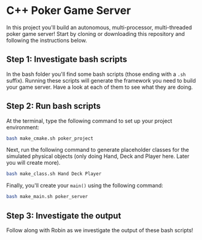 # C++ Poker Game Server

In this project you'll build an autonomous, multi-processor, multi-threaded poker game server! Start by cloning or downloading this repository and following the instructions below.

## Step 1: Investigate bash scripts
In the bash folder you'll find some bash scripts (those ending with a `.sh` suffix). Running these scripts will generate the framework you need to build your game server. Have a look at each of them to see what they are doing.

## Step 2: Run bash scripts 
At the terminal, type the following command to set up your project environment:

```sh
bash make_cmake.sh poker_project
```
Next, run the following command to generate placeholder classes for the simulated physical objects (only doing Hand, Deck and Player here. Later you will create more).

```sh
bash make_class.sh Hand Deck Player
```

Finally, you'll create your `main()` using the following command:

```sh
bash make_main.sh poker_server
```

## Step 3: Investigate the output

Follow along with Robin as we investigate the output of these bash scripts!